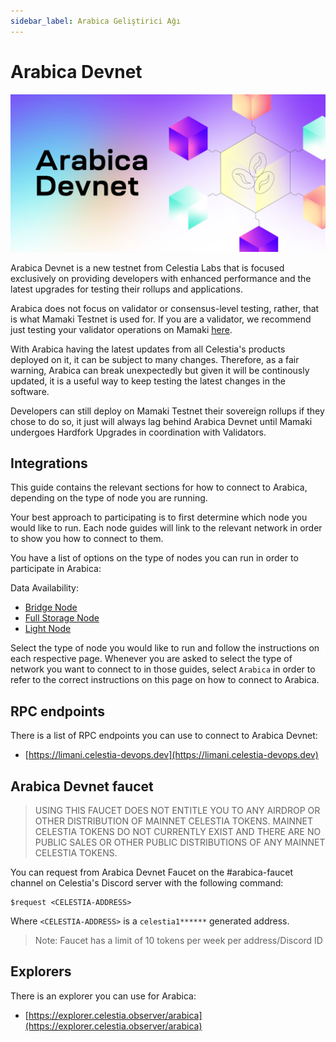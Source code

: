 ```yaml
---
sidebar_label: Arabica Geliştirici Ağı
---
```


# Arabica Devnet
<!-- markdownlint-disable MD013 -->

![arabica-devnet](/img/arabica-devnet.png)

Arabica Devnet is a new testnet from Celestia Labs that is focused exclusively on providing developers with enhanced performance and the latest upgrades for testing their rollups and applications.

Arabica does not focus on validator or consensus-level testing, rather, that is what Mamaki Testnet is used for. If you are a validator, we recommend just testing your validator operations on Mamaki [here](./mamaki-testnet.md).

With Arabica having the latest updates from all Celestia's products deployed on it, it can be subject to many changes. Therefore, as a fair warning, Arabica can break unexpectedly but given it will be continously updated, it is a useful way to keep testing the latest changes in the software.

Developers can still deploy on Mamaki Testnet their sovereign rollups if they chose to do so, it just will always lag behind Arabica Devnet until Mamaki undergoes Hardfork Upgrades in coordination with Validators.

## Integrations

This guide contains the relevant sections for how to connect to Arabica, depending on the type of node you are running.

Your best approach to participating is to first determine which node you would like to run. Each node guides will link to the relevant network in order to show you how to connect to them.

You have a list of options on the type of nodes you can run in order to participate in Arabica:

Data Availability:

* [Bridge Node](./bridge-node.md)
* [Full Storage Node](./full-storage-node.md)
* [Light Node](./light-node.md)

Select the type of node you would like to run and follow the instructions on each respective page. Whenever you are asked to select the type of network you want to connect to in those guides, select `Arabica` in order to refer to the correct instructions on this page on how to connect to Arabica.

## RPC endpoints

There is a list of RPC endpoints you can use to connect to Arabica Devnet:

* [https://limani.celestia-devops.dev](https://limani.celestia-devops.dev)

## Arabica Devnet faucet

> USING THIS FAUCET DOES NOT ENTITLE YOU TO ANY AIRDROP OR OTHER DISTRIBUTION OF MAINNET CELESTIA TOKENS. MAINNET CELESTIA TOKENS DO NOT CURRENTLY EXIST AND THERE ARE NO PUBLIC SALES OR OTHER PUBLIC DISTRIBUTIONS OF ANY MAINNET CELESTIA TOKENS.

You can request from Arabica Devnet Faucet on the #arabica-faucet channel on Celestia's Discord server with the following command:

```text
$request <CELESTIA-ADDRESS>
```

Where `<CELESTIA-ADDRESS>` is a `celestia1******` generated address.

> Note: Faucet has a limit of 10 tokens per week per address/Discord ID

## Explorers

There is an explorer you can use for Arabica:

* [https://explorer.celestia.observer/arabica](https://explorer.celestia.observer/arabica)
